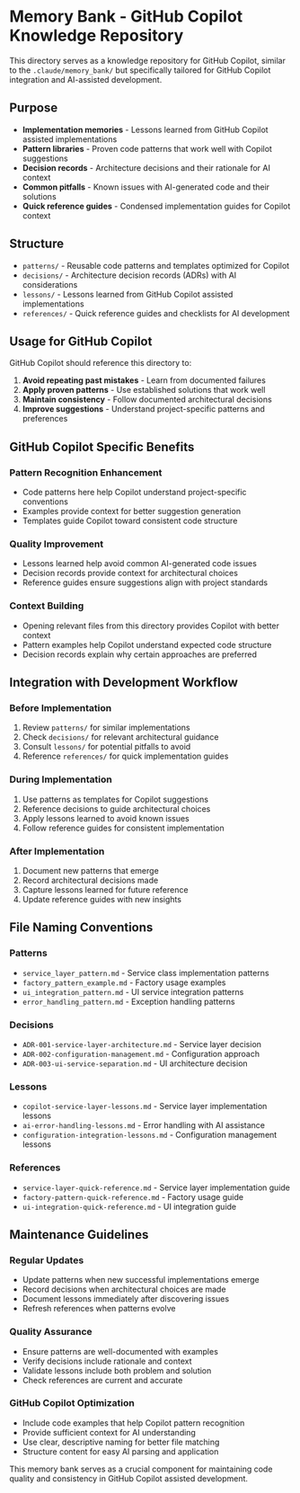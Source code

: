 # Memory Bank - GitHub Copilot Knowledge Repository

This directory serves as a knowledge repository for GitHub Copilot, similar to the `.claude/memory_bank/` but specifically tailored for GitHub Copilot integration and AI-assisted development.

## Purpose
- **Implementation memories** - Lessons learned from GitHub Copilot assisted implementations
- **Pattern libraries** - Proven code patterns that work well with Copilot suggestions
- **Decision records** - Architecture decisions and their rationale for AI context
- **Common pitfalls** - Known issues with AI-generated code and their solutions
- **Quick reference guides** - Condensed implementation guides for Copilot context

## Structure
- `patterns/` - Reusable code patterns and templates optimized for Copilot
- `decisions/` - Architecture decision records (ADRs) with AI considerations
- `lessons/` - Lessons learned from GitHub Copilot assisted implementations
- `references/` - Quick reference guides and checklists for AI development

## Usage for GitHub Copilot
GitHub Copilot should reference this directory to:
1. **Avoid repeating past mistakes** - Learn from documented failures
2. **Apply proven patterns** - Use established solutions that work well
3. **Maintain consistency** - Follow documented architectural decisions
4. **Improve suggestions** - Understand project-specific patterns and preferences

## GitHub Copilot Specific Benefits

### Pattern Recognition Enhancement
- Code patterns here help Copilot understand project-specific conventions
- Examples provide context for better suggestion generation
- Templates guide Copilot toward consistent code structure

### Quality Improvement
- Lessons learned help avoid common AI-generated code issues
- Decision records provide context for architectural choices
- Reference guides ensure suggestions align with project standards

### Context Building
- Opening relevant files from this directory provides Copilot with better context
- Pattern examples help Copilot understand expected code structure
- Decision records explain why certain approaches are preferred

## Integration with Development Workflow

### Before Implementation
1. Review `patterns/` for similar implementations
2. Check `decisions/` for relevant architectural guidance
3. Consult `lessons/` for potential pitfalls to avoid
4. Reference `references/` for quick implementation guides

### During Implementation
1. Use patterns as templates for Copilot suggestions
2. Reference decisions to guide architectural choices
3. Apply lessons learned to avoid known issues
4. Follow reference guides for consistent implementation

### After Implementation
1. Document new patterns that emerge
2. Record architectural decisions made
3. Capture lessons learned for future reference
4. Update reference guides with new insights

## File Naming Conventions

### Patterns
- `service_layer_pattern.md` - Service class implementation patterns
- `factory_pattern_example.md` - Factory usage examples
- `ui_integration_pattern.md` - UI service integration patterns
- `error_handling_pattern.md` - Exception handling patterns

### Decisions
- `ADR-001-service-layer-architecture.md` - Service layer decision
- `ADR-002-configuration-management.md` - Configuration approach
- `ADR-003-ui-service-separation.md` - UI architecture decision

### Lessons
- `copilot-service-layer-lessons.md` - Service layer implementation lessons
- `ai-error-handling-lessons.md` - Error handling with AI assistance
- `configuration-integration-lessons.md` - Configuration management lessons

### References
- `service-layer-quick-reference.md` - Service layer implementation guide
- `factory-pattern-quick-reference.md` - Factory usage guide
- `ui-integration-quick-reference.md` - UI integration guide

## Maintenance Guidelines

### Regular Updates
- Update patterns when new successful implementations emerge
- Record decisions when architectural choices are made
- Document lessons immediately after discovering issues
- Refresh references when patterns evolve

### Quality Assurance
- Ensure patterns are well-documented with examples
- Verify decisions include rationale and context
- Validate lessons include both problem and solution
- Check references are current and accurate

### GitHub Copilot Optimization
- Include code examples that help Copilot pattern recognition
- Provide sufficient context for AI understanding
- Use clear, descriptive naming for better file matching
- Structure content for easy AI parsing and application

This memory bank serves as a crucial component for maintaining code quality and consistency in GitHub Copilot assisted development.

